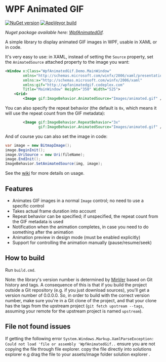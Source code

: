 WPF Animated GIF
================

[![NuGet version](https://img.shields.io/nuget/v/WpfAnimatedGif.svg?logo=nuget)](https://www.nuget.org/packages/WpfAnimatedGif)
[![AppVeyor build](https://img.shields.io/appveyor/ci/thomaslevesque/wpfanimatedgif.svg?logo=appveyor&logoColor=cccccc)](https://ci.appveyor.com/project/thomaslevesque/wpfanimatedgif)

_Nuget package available here: [WpfAnimatedGif](https://nuget.org/packages/WpfAnimatedGif)._

A simple library to display animated GIF images in WPF, usable in XAML or in code.

It's very easy to use: in XAML, instead of setting the `Source` property, set the `AnimatedSource` attached property to the image you want:

```xml
<Window x:Class="WpfAnimatedGif.Demo.MainWindow"
        xmlns="http://schemas.microsoft.com/winfx/2006/xaml/presentation"
        xmlns:x="http://schemas.microsoft.com/winfx/2006/xaml"
        xmlns:gif="http://wpfanimatedgif.codeplex.com"
        Title="MainWindow" Height="350" Width="525">
    <Grid>
        <Image gif:ImageBehavior.AnimatedSource="Images/animated.gif" />
```

You can also specify the repeat behavior (the default is `0x`, which means it will use the repeat count from the GIF metadata):

```xml
        <Image gif:ImageBehavior.RepeatBehavior="3x"
               gif:ImageBehavior.AnimatedSource="Images/animated.gif" />
```

And of course you can also set the image in code:

```csharp
var image = new BitmapImage();
image.BeginInit();
image.UriSource = new Uri(fileName);
image.EndInit();
ImageBehavior.SetAnimatedSource(img, image);
```

See the [wiki](https://github.com/XamlAnimatedGif/WpfAnimatedGif/wiki) for more details on usage.

Features
--------

* Animates GIF images in a normal `Image` control; no need to use a specific control
* Takes actual frame duration into account
* Repeat behavior can be specified; if unspecified, the repeat count from the GIF metadata is used
* Notification when the animation completes, in case you need to do something after the animation
* Animation preview in design mode (must be enabled explicitly)
* Support for controlling the animation manually (pause/resume/seek)

How to build
------------

Run `build.cmd`.

Note: the library's version number is determined by [MinVer](https://github.com/adamralph/minver) based on Git history and tags. A consequence of this is that if you build the project outside a Git repository (e.g. if you just download sources), you'll get a version number of 0.0.0.0. So, in order to build with the correct version number, make sure you're in a Git clone of the project, and that your clone has the tags from the upstream project (`git fetch upstream --tags`, assuming your remote for the upstream project is named `upstream`).


File not found issues
-------------------
If getting the following error
`System.Windows.Markup.XamlParseException: Could not load 'file or assembly 'WpfAnimatedGif..`
 ensure you are not copying the file through file explorer. copy the file directly into solutions explorer
 e.g drag the file to your assets/image folder  solution explorer . 

